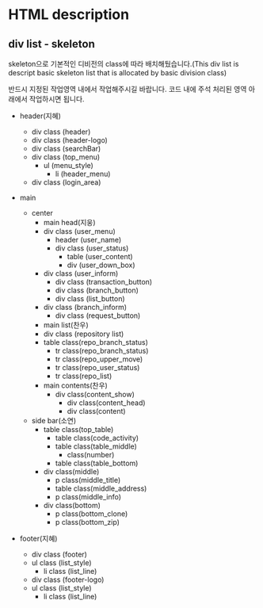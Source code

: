 # HTML description
## div list - skeleton
<p> skeleton으로 기본적인 디비전의 class에 따라 배치해뒀습니다.(This div list is descript basic skeleton list that is allocated by basic division class)</p>
<p> 반드시 지정된 작업영역 내에서 작업해주시길 바랍니다. 코드 내에 주석 처리된 영역 아래에서 작업하시면 됩니다.</p>

- header(지혜)
   - div class (header)
    - div class (header-logo)
    - div class (searchBar)
    - div class (top_menu)
      - ul (menu_style)
        - li (header_menu)
    - div class (login_area)

- main
  - center
    - main head(지웅)
    - div class (user_menu)
      - header (user_name)
      - div class (user_status)
        - table (user_content)
        - div (user_down_box)
    - div class (user_inform)
      - div class (transaction_button)
      - div class (branch_button)
      - div class (list_button)
    - div class (branch_inform)
      - div class (request_button)
    - main list(찬우)
     - div class (repository list)
      - table class(repo_branch_status)
        - tr class(repo_branch_status)
        - tr class(repo_upper_move)
        - tr class(repo_user_status)
        - tr class(repo_list)
    - main contents(찬우)
      - div class(content_show)
        - div class(content_head)
        - div class(content)
  - side bar(소연)
    - table class(top_table)
      - table class(code_activity)
      - table class(table_middle)
        - class(number)
      - table class(table_bottom)
    - div class(middle)
      - p class(middle_title)
      - table class(middle_address)
      - p class(middle_info)
    - div class(bottom)
      - p class(bottom_clone)
      - p class(bottom_zip)

- footer(지혜)
  - div class (footer)
   - ul class (list_style)
     - li class (list_line)
   - div class (footer-logo)
   - ul class (list_style)
     - li class (list_line)
